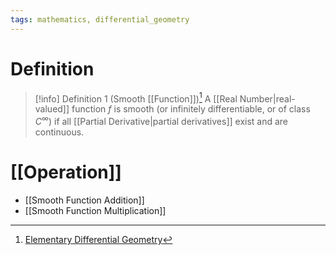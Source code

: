 ```yaml
---
tags: mathematics, differential_geometry
---
```


# Definition

> [!info] Definition 1 (Smooth [[Function]])[^1]
> A [[Real Number|real-valued]] function $f$ is smooth (or infinitely differentiable, or of class $C^{\infty}$) if all [[Partial Derivative|partial derivatives]] exist and are continuous.

# [[Operation]]
- [[Smooth Function Addition]]
- [[Smooth Function Multiplication]]

[^1]: [Elementary Differential Geometry](zotero://open-pdf/library/items/F6CCEWIU?page=19)